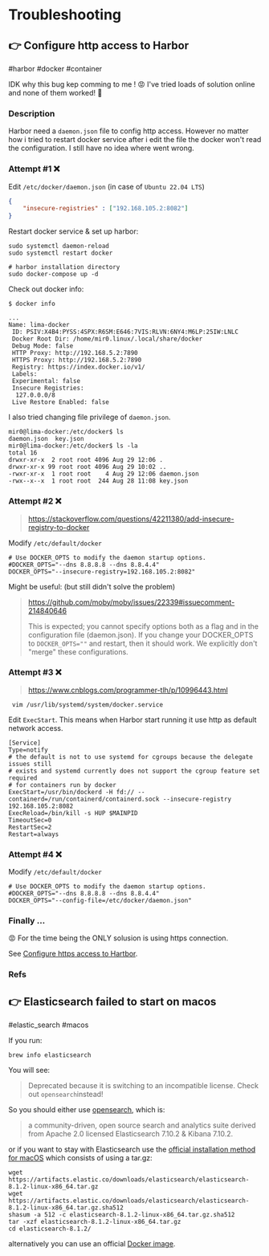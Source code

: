 # Troubleshooting



## 👉 Configure http access to Harbor
#harbor #docker #container 

IDK why this bug kep comming to me ! 😡 I've tried loads of solution online and none of them worked! 🤬


### Description
Harbor need a `daemon.json` file to config http access. However no matter how i tried to restart docker service after i edit the file the docker won't read the configuration.  I still have no idea where went wrong. 



### Attempt #1 ❌

Edit `/etc/docker/daemon.json`  (in case of `Ubuntu 22.04 LTS`)

```json
{
    "insecure-registries" : ["192.168.105.2:8082"]
}
```

Restart docker service & set up harbor:

```shell
sudo systemctl daemon-reload
sudo systemctl restart docker

# harbor installation directory
sudo docker-compose up -d
```

Check out docker info:

```shell
$ docker info 

...
Name: lima-docker
 ID: PSIV:X4B4:PYSS:4SPX:R6SM:E646:7VIS:RLVN:6NY4:M6LP:25IW:LNLC
 Docker Root Dir: /home/mir0.linux/.local/share/docker
 Debug Mode: false
 HTTP Proxy: http://192.168.5.2:7890
 HTTPS Proxy: http://192.168.5.2:7890
 Registry: https://index.docker.io/v1/
 Labels:
 Experimental: false
 Insecure Registries:
  127.0.0.0/8
 Live Restore Enabled: false
```

I also tried changing file privilege of `daemon.json`. 

```shell
mir0@lima-docker:/etc/docker$ ls
daemon.json  key.json
mir0@lima-docker:/etc/docker$ ls -la
total 16
drwxr-xr-x  2 root root 4096 Aug 29 12:06 .
drwxr-xr-x 99 root root 4096 Aug 29 10:02 ..
-rwxr-xr-x  1 root root    4 Aug 29 12:06 daemon.json
-rwx--x--x  1 root root  244 Aug 28 11:08 key.json
```



### Attempt #2 ❌

> https://stackoverflow.com/questions/42211380/add-insecure-registry-to-docker

Modify `/etc/default/docker`

```shell
# Use DOCKER_OPTS to modify the daemon startup options.
#DOCKER_OPTS="--dns 8.8.8.8 --dns 8.8.4.4"
DOCKER_OPTS="--insecure-registry=192.168.105.2:8082"
```

Might be useful: (but still didn't solve the problem)

> https://github.com/moby/moby/issues/22339#issuecomment-214840646
>
> This is expected; you cannot specify options both as a flag and in the configuration file (daemon.json). If you change your DOCKER_OPTS to `DOCKER_OPTS=""` and restart, then it should work. We explicitly don't "merge" these configurations.



### Attempt #3 ❌

> https://www.cnblogs.com/programmer-tlh/p/10996443.html

` vim /usr/lib/systemd/system/docker.service`

Edit `ExecStart`. This means when Harbor start running it use http as default network access. 

```shell
[Service]
Type=notify
# the default is not to use systemd for cgroups because the delegate issues still
# exists and systemd currently does not support the cgroup feature set required
# for containers run by docker
ExecStart=/usr/bin/dockerd -H fd:// --containerd=/run/containerd/containerd.sock --insecure-registry 192.168.105.2:8082
ExecReload=/bin/kill -s HUP $MAINPID
TimeoutSec=0
RestartSec=2
Restart=always
```



### Attempt #4 ❌

Modify `/etc/default/docker`

```shell
# Use DOCKER_OPTS to modify the daemon startup options.
#DOCKER_OPTS="--dns 8.8.8.8 --dns 8.8.4.4"
DOCKER_OPTS="--config-file=/etc/docker/daemon.json"
```



### Finally ...

😡 For the time being the ONLY solusion is using https connection. 

See [Configure https access to Hartbor](https://goharbor.io/docs/1.10/install-config/configure-https/).


### Refs
[Add Insecure Registry to Docker]:https://stackoverflow.com/questions/42211380/add-insecure-registry-to-docker
[Docker repository server gave HTTP response to HTTPS client]:https://stackoverflow.com/questions/49674004/docker-repository-server-gave-http-response-to-https-client
[--insecure-registry should be on "docker pull" #8887]:https://github.com/moby/moby/issues/8887



## 👉 Elasticsearch failed to start on macos
#elastic_search #macos 

If you run:
```shell
brew info elasticsearch
```
You will see:

> Deprecated because it is switching to an incompatible license. Check out `opensearch`instead!

So you should either use [opensearch](https://opensearch.org/), which is:

> a community-driven, open source search and analytics suite derived from Apache 2.0 licensed Elasticsearch 7.10.2 & Kibana 7.10.2.

or if you want to stay with Elasticsearch use the [official installation method for macOS](https://www.elastic.co/guide/en/elasticsearch/reference/8.1/targz.html) which consists of using a tar.gz:
```shell
wget https://artifacts.elastic.co/downloads/elasticsearch/elasticsearch-8.1.2-linux-x86_64.tar.gz
wget https://artifacts.elastic.co/downloads/elasticsearch/elasticsearch-8.1.2-linux-x86_64.tar.gz.sha512
shasum -a 512 -c elasticsearch-8.1.2-linux-x86_64.tar.gz.sha512 
tar -xzf elasticsearch-8.1.2-linux-x86_64.tar.gz
cd elasticsearch-8.1.2/
```
alternatively you can use an official [Docker image](https://www.elastic.co/guide/en/elasticsearch/reference/8.1/docker.html).

[Elasticsearch failed to start on macos | Stackoverflow]: https://stackoverflow.com/questions/71905757/elasticsearch-failed-to-start-on-macos
